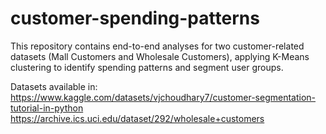 # customer-spending-patterns
This repository contains end-to-end analyses for two customer-related datasets (Mall Customers and Wholesale Customers), applying K-Means clustering to identify spending patterns and segment user groups.

Datasets available in:
https://www.kaggle.com/datasets/vjchoudhary7/customer-segmentation-tutorial-in-python
https://archive.ics.uci.edu/dataset/292/wholesale+customers
